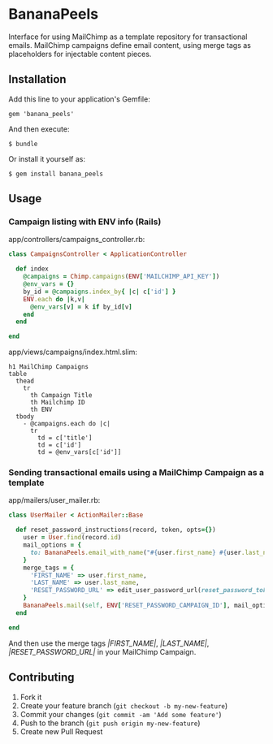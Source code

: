 # BananaPeels

Interface for using MailChimp as a template repository for transactional emails. MailChimp campaigns define email content, using merge tags as placeholders for injectable content pieces.

## Installation

Add this line to your application's Gemfile:

    gem 'banana_peels'

And then execute:

    $ bundle

Or install it yourself as:

    $ gem install banana_peels

## Usage

### Campaign listing with ENV info (Rails)

app/controllers/campaigns_controller.rb:

```ruby
class CampaignsController < ApplicationController

  def index
    @campaigns = Chimp.campaigns(ENV['MAILCHIMP_API_KEY'])
    @env_vars = {}
    by_id = @campaigns.index_by{ |c| c['id'] }
    ENV.each do |k,v|
      @env_vars[v] = k if by_id[v]
    end
  end

end

```

app/views/campaigns/index.html.slim:
```slim
h1 MailChimp Campaigns
table
  thead
    tr
      th Campaign Title
      th Mailchimp ID
      th ENV
  tbody
    - @campaigns.each do |c|
      tr
        td = c['title']
        td = c['id']
        td = @env_vars[c['id']]
```

### Sending transactional emails using a MailChimp Campaign as a template

app/mailers/user_mailer.rb:
```ruby
class UserMailer < ActionMailer::Base

  def reset_password_instructions(record, token, opts={})
    user = User.find(record.id)
    mail_options = {
      to: BananaPeels.email_with_name("#{user.first_name} #{user.last_name}", user.email),
    }
    merge_tags = {
      'FIRST_NAME' => user.first_name,
      'LAST_NAME' => user.last_name,
      'RESET_PASSWORD_URL' => edit_user_password_url(reset_password_token: token),
    }
    BananaPeels.mail(self, ENV['RESET_PASSWORD_CAMPAIGN_ID'], mail_options, merge_tags, ENV['MAILCHIMP_API_KEY'])
  end

end
```

And then use the merge tags *|FIRST_NAME|*, *|LAST_NAME|*, *|RESET_PASSWORD_URL|* in your MailChimp Campaign.


## Contributing

1. Fork it
2. Create your feature branch (`git checkout -b my-new-feature`)
3. Commit your changes (`git commit -am 'Add some feature'`)
4. Push to the branch (`git push origin my-new-feature`)
5. Create new Pull Request
